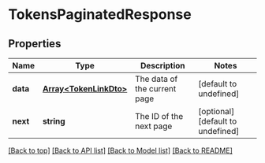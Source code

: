 # TokensPaginatedResponse

## Properties

|Name | Type | Description | Notes|
|------------ | ------------- | ------------- | -------------|
|**data** | [**Array&lt;TokenLinkDto&gt;**](TokenLinkDto.md) | The data of the current page | [default to undefined]|
|**next** | **string** | The ID of the next page | [optional] [default to undefined]|




[[Back to top]](#) [[Back to API list]](../../README.md#documentation-for-api-endpoints) [[Back to Model list]](../../README.md#documentation-for-models) [[Back to README]](../../README.md)
